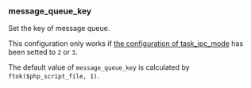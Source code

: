 ### message_queue_key

Set the key of message queue.

This configuration only works if [the configuration of task_ipc_mode](/modules/swoole-server/configuration/task_ipc_mode.md) has been setted to `2` or `3`.

The default value of `message_queue_key` is calculated by `ftok($php_script_file, 1)`.
